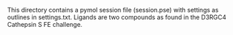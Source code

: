 This directory contains a pymol session file (session.pse) with settings as outlines in settings.txt. Ligands are two compounds as found in the D3RGC4 Cathepsin S FE challenge.  



